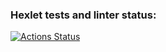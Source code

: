 ### Hexlet tests and linter status:
[![Actions Status](https://github.com/Elena171159/frontend-project-lvl1/workflows/hexlet-check/badge.svg)](https://github.com/Elena171159/frontend-project-lvl1/actions)